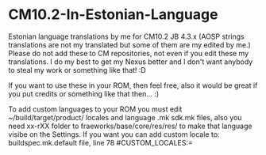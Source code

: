 CM10.2-In-Estonian-Language
===========================

Estonian language translations by me for CM10.2 JB 4.3.x (AOSP strings translations are not my translated but some of them are my edited by me.)
Please do not add these to CM repositories, not even if you edit these my translations.
I do my best to get my Nexus better and I don't want anybody to steal my work or something like that! :D

If you want to use these in your ROM, then feel free, also it would be great if you put credits or something like that then... :)

To add custom languages to your ROM you must edit ~/build/target/product/ locales and language .mk sdk.mk files, also you need xx-rXX folder to fraeworks/base/core/res/res/ to make that language visibe on the Settings. If you want you can add custom locale to: buildspec.mk.default file, line 78 #CUSTOM_LOCALES:=
